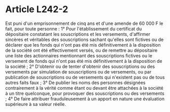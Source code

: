 # Article L242-2

Est puni d'un emprisonnement de cinq ans et d'une amende de 60 000 F le fait, pour toute personne :   1° Pour l'établissement du certificat du dépositaire constatant les souscriptions et les versements, d'affirmer sincères et véritables des souscriptions sachant qu'elles sont fictives ou de déclarer que les fonds qui n'ont pas été mis définitivement à la disposition de la société ont été effectivement versés, ou de remettre au dépositaire une liste des actionnaires mentionnant des souscriptions fictives ou le versement de fonds qui n'ont pas été mis définitivement à la disposition de la société ;   2° D'obtenir ou de tenter d'obtenir des souscriptions ou des versements par simulation de souscriptions ou de versements, ou par publication de souscriptions ou de versements qui n'existent pas ou de tous autres faits faux ;   3° De publier les noms des personnes désignées contrairement à la vérité comme étant ou devant être attachées à la société à un titre quelconque, pour provoquer des souscriptions ou des versements ;   4° De faire attribuer frauduleusement à un apport en nature une évaluation supérieure à sa valeur réelle.